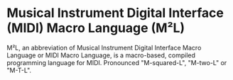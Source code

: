 # Musical Instrument Digital Interface (MIDI) Macro Language (M²L)
M²L, an abbreviation of Musical Instrument Digital Interface Macro Language or MIDI Macro Language, is a macro-based, compiled programming language for MIDI. Pronounced "M-squared-L", "M-two-L" or "M-T-L".
